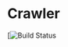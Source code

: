 # Crawler
[![Build Status](http://ppa.launchpad.net/couchdb/stable/ubuntu/dists/trusty/Release.gpg)
